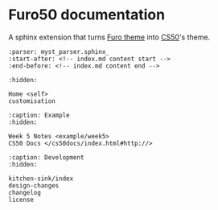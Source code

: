 
# Furo50 documentation

A sphinx extension that turns [Furo theme][furo link] into [CS50][cs50 link]'s theme.

```{include} ../README.md
:parser: myst_parser.sphinx_
:start-after: <!-- index.md content start -->
:end-before: <!-- index.md content end -->
```

```{toctree}
:hidden:

Home <self>
customisation
```

```{toctree}
:caption: Example
:hidden:

Week 5 Notes <example/week5>
CS50 Docs </cs50docs/index.html#http://>
```

```{toctree}
:caption: Development
:hidden:

kitchen-sink/index
design-changes
changelog
license
```

<!-- Markdown links -->

[furo link]: https://pradyunsg.me/furo/
[furo50 link]: https://github.com/ABD-01/furo50
[cs50 link]: https://cs50.harvard.edu/college/2019/fall/
[conf link]: https://www.sphinx-doc.org/en/master/usage/configuration.html
